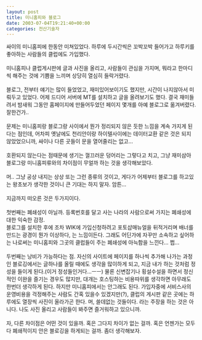 ```yaml
---
layout: post
title: 미니홈피와 블로그
date: 2003-07-04T19:21:40+00:00
categories: 전산기술자
---
```

싸이의 미니홈피에 한동안 미쳐있었다. 하루에 두시간씩은 꼬박꼬박 들어가고 하루키를 좋아하는 사람들의 클럽에도 가입했다.<br />
<br />미니홈피나 클럽게시판에 글과 사진을 올리고, 사람들이 관심을 가지며, 뭐라고 한마디씩 해주는 것에 기쁨을 느끼며 상당히 열심히 들락거렸다.<br />
<br />블로그, 전부터 얘기는 많이 들었었고, 재미있어보이기도 했지만, 시간이 나지않아서 미뤄두고 있었다. 어제 드디어 서버에 MT를 설치하고 글을 올려보기도 했다. 결국 재미들려서 밤새워 그동안 홈페이지에 만들어두었던 페이지 몇개를 아예 블로그로 옮겨버렸다. 잘한건가..<br />
<br />문제는 미니홈피랑 블로그랑 사이에서 뭔가 정리되지 않은 듯한 느낌을 계속 가지게 된다는 점인데, 어차피 옛날에도 천리안이랑 하이텔사이에는 데이터교환 같은 것은 되지 않았었으니까, 싸이나 다른 곳들이 문을 열어줄리는 없고...<br />
<br />호환되지 않는다는 점때문에 생기는 껄끄러운 덩어리는 그렇다고 치고, 그냥 재미삼아 블로그랑 미니홈피류와의 차이점이 무얼까 하는 것을 생각해보았다.<br />
<br />머.. 그냥 공상 내지는 상상 또는 그런 종류의 것이고, 게다가 어제부터 블로그를 하고있는 왕초보가 생각한 것이니 큰 기대는 하지 말자. 암튼...<br />
<br />지금까지 떠오른 것은 두가지이다.<br />
<br />첫번째는 폐쇄성이 아닐까. 등록번호를 달고 사는 나라의 사람으로써 가지는 폐쇄성에 대한 익숙한 감정.<br />
블로그를 설치한 후에 조차 WIK에 가입신청하려고 포토샵매뉴얼을 뒤적거리며 배너를 만드는 광경이 뭔가  이상하다, 는 느낌이든다. 그래도 어딘가에 자꾸만 소속하고 싶어하는 나로써는 미니홈피와 그곳의 클럽들이 주는 폐쇄성에 아늑함을 느낀다... 쩝...<br />
<br />두번째는 낭비가 가능하다는 점. 자신의 사이트에 페이지를 하나씩 추가해 나가는 과정인 블로깅에서는 글하나를 올릴 때에도 생각을 많이하게 되고, 지금 내가 하는 것처럼 정성을 들이게 된다.(이거 정성들인거다...ㅡㅡ) 물론 신변잡기나 횡설수설을 하면서 정신적인 이완을 즐기는 경우도 많지만, 대개는 호스팅하는 비용따위를 생각하면 아무래도 한번더 생각하게 된다. 하지만 미니홈피에서는 안그래도 된다. 가입자중에 서비스사의 운영비용을 걱정해주는 사람도 간혹 있을수 있겠지만(?), 클럽의 게시판 같은 곳에는 하루에도 열장씩 사진이 올라가곤 한다. 머, 쓸데없는 것들이다. 라는 주장을 하는 것은 아니다. 나도 사진 올리고 사람들이 봐주면 즐거워하고 있으니까.<br />
<br />자, 다른 차이점은 어떤 것이 있을까. 혹은 그다지 차이가 없는 걸까. 혹은 언젠가는 모두다 폐쇄적이지 안은 블로깅을 하게되는 걸까. 좀더 생각해보자.
